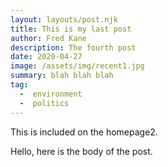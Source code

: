 ```yaml
---
layout: layouts/post.njk
title: This is my last post
author: Fred Kane
description: The fourth post
date: 2020-04-27
image: /assets/img/recent1.jpg
summary: blah blah blah
tag:
  -  environment
  -  politics
---
```

<!-- Excerpt Start -->
This is included on the homepage2.
<!-- Excerpt End -->
Hello, here is the body of the post.
